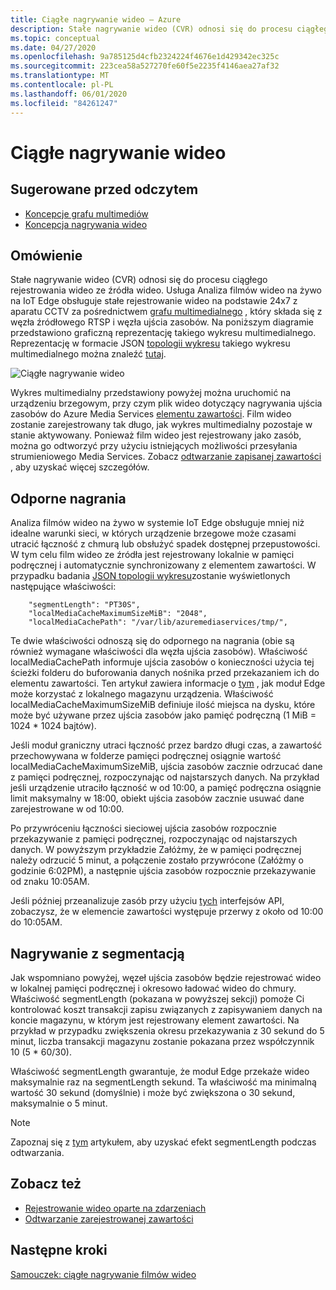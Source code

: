 ```yaml
---
title: Ciągłe nagrywanie wideo — Azure
description: Stałe nagrywanie wideo (CVR) odnosi się do procesu ciągłego rejestrowania wideo ze źródła wideo. W tym temacie omówiono, co to jest CVR.
ms.topic: conceptual
ms.date: 04/27/2020
ms.openlocfilehash: 9a785125d4cfb2324224f4676e1d429342ec325c
ms.sourcegitcommit: 223cea58a527270fe60f5e2235f4146aea27af32
ms.translationtype: MT
ms.contentlocale: pl-PL
ms.lasthandoff: 06/01/2020
ms.locfileid: "84261247"
---
```

# <a name="continuous-video-recording"></a>Ciągłe nagrywanie wideo  

## <a name="suggested-pre-reading"></a>Sugerowane przed odczytem  

* [Koncepcje grafu multimediów](media-graph-concept.md)
* [Koncepcja nagrywania wideo](video-recording-concept.md)

## <a name="overview"></a>Omówienie

Stałe nagrywanie wideo (CVR) odnosi się do procesu ciągłego rejestrowania wideo ze źródła wideo. Usługa Analiza filmów wideo na żywo na IoT Edge obsługuje stałe rejestrowanie wideo na podstawie 24x7 z aparatu CCTV za pośrednictwem [grafu multimedialnego](media-graph-concept.md) , który składa się z węzła źródłowego RTSP i węzła ujścia zasobów. Na poniższym diagramie przedstawiono graficzną reprezentację takiego wykresu multimedialnego. Reprezentację w formacie JSON [topologii wykresu](media-graph-concept.md?branch=release-preview-media-services-lva#media-graph-topologies-and-instances) takiego wykresu multimedialnego można znaleźć [tutaj](https://github.com/Azure/live-video-analytics/tree/master/MediaGraph/topologies/cvr-asset).

![Ciągłe nagrywanie wideo](./media/continuous-video-recording/continuous-video-recording-overview.png)

Wykres multimedialny przedstawiony powyżej można uruchomić na urządzeniu brzegowym, przy czym plik wideo dotyczący nagrywania ujścia zasobów do Azure Media Services [elementu zawartości](terminology.md#asset). Film wideo zostanie zarejestrowany tak długo, jak wykres multimedialny pozostaje w stanie aktywowany. Ponieważ film wideo jest rejestrowany jako zasób, można go odtworzyć przy użyciu istniejących możliwości przesyłania strumieniowego Media Services. Zobacz [odtwarzanie zapisanej zawartości](video-playback-concept.md) , aby uzyskać więcej szczegółów.

## <a name="resilient-recording"></a>Odporne nagrania

Analiza filmów wideo na żywo w systemie IoT Edge obsługuje mniej niż idealne warunki sieci, w których urządzenie brzegowe może czasami utracić łączność z chmurą lub obsłużyć spadek dostępnej przepustowości. W tym celu film wideo ze źródła jest rejestrowany lokalnie w pamięci podręcznej i automatycznie synchronizowany z elementem zawartości. W przypadku badania [JSON topologii wykresu](https://github.com/Azure/live-video-analytics/tree/master/MediaGraph/topologies/cvr-asset/topology.json)zostanie wyświetlonych następujące właściwości:

```
    "segmentLength": "PT30S",
    "localMediaCacheMaximumSizeMiB": "2048",
    "localMediaCachePath": "/var/lib/azuremediaservices/tmp/",
```
Te dwie właściwości odnoszą się do odpornego na nagrania (obie są również wymagane właściwości dla węzła ujścia zasobów). Właściwość localMediaCachePath informuje ujścia zasobów o konieczności użycia tej ścieżki folderu do buforowania danych nośnika przed przekazaniem ich do elementu zawartości. Ten artykuł zawiera informacje o [tym](https://docs.microsoft.com/azure/iot-edge/how-to-access-host-storage-from-module) , jak moduł Edge może korzystać z lokalnego magazynu urządzenia. Właściwość localMediaCacheMaximumSizeMiB definiuje ilość miejsca na dysku, które może być używane przez ujścia zasobów jako pamięć podręczną (1 MiB = 1024 * 1024 bajtów). 

Jeśli moduł graniczny utraci łączność przez bardzo długi czas, a zawartość przechowywana w folderze pamięci podręcznej osiągnie wartość localMediaCacheMaximumSizeMiB, ujścia zasobów zacznie odrzucać dane z pamięci podręcznej, rozpoczynając od najstarszych danych. Na przykład jeśli urządzenie utraciło łączność w od 10:00, a pamięć podręczna osiągnie limit maksymalny w 18:00, obiekt ujścia zasobów zacznie usuwać dane zarejestrowane w od 10:00. 

Po przywróceniu łączności sieciowej ujścia zasobów rozpocznie przekazywanie z pamięci podręcznej, rozpoczynając od najstarszych danych. W powyższym przykładzie Załóżmy, że w pamięci podręcznej należy odrzucić 5 minut, a połączenie zostało przywrócone (Załóżmy o godzinie 6:02PM), a następnie ujścia zasobów rozpocznie przekazywanie od znaku 10:05AM.

Jeśli później przeanalizuje zasób przy użyciu [tych](playback-recordings-how-to.md) interfejsów API, zobaczysz, że w elemencie zawartości występuje przerwy z około od 10:00 do 10:05AM.

## <a name="segmented-recording"></a>Nagrywanie z segmentacją  

Jak wspomniano powyżej, węzeł ujścia zasobów będzie rejestrować wideo w lokalnej pamięci podręcznej i okresowo ładować wideo do chmury. Właściwość segmentLength (pokazana w powyższej sekcji) pomoże Ci kontrolować koszt transakcji zapisu związanych z zapisywaniem danych na koncie magazynu, w którym jest rejestrowany element zawartości. Na przykład w przypadku zwiększenia okresu przekazywania z 30 sekund do 5 minut, liczba transakcji magazynu zostanie pokazana przez współczynnik 10 (5 * 60/30).

Właściwość segmentLength gwarantuje, że moduł Edge przekaże wideo maksymalnie raz na segmentLength sekund. Ta właściwość ma minimalną wartość 30 sekund (domyślnie) i może być zwiększona o 30 sekund, maksymalnie o 5 minut.

>[!NOTE]
>Zapoznaj się z [tym](playback-recordings-how-to.md) artykułem, aby uzyskać efekt segmentLength podczas odtwarzania.


## <a name="see-also"></a>Zobacz też

* [Rejestrowanie wideo oparte na zdarzeniach](event-based-video-recording-concept.md)
* [Odtwarzanie zarejestrowanej zawartości](video-playback-concept.md)


## <a name="next-steps"></a>Następne kroki

[Samouczek: ciągłe nagrywanie filmów wideo](continuous-video-recording-tutorial.md)
